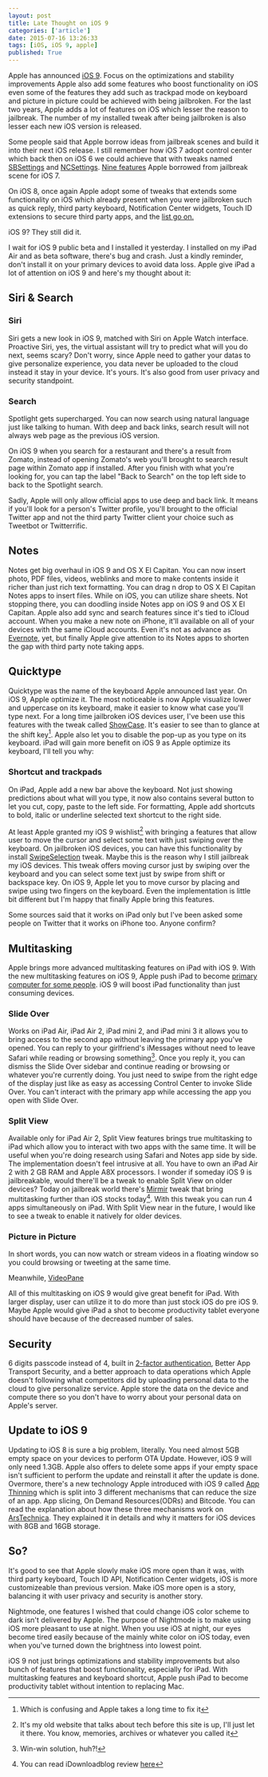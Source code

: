 ```yaml
---
layout: post
title: Late Thought on iOS 9
categories: ['article']
date: 2015-07-16 13:26:33
tags: [iOS, iOS 9, apple]
published: True
---
```


Apple has announced [iOS 9](https://www.apple.com/ios/ios9-preview/). Focus on the optimizations and stability improvements Apple also add some features who boost functionality on iOS even some of the features they add such as trackpad mode on keyboard and picture in picture could be achieved with being jailbroken. For the last two years, Apple adds a lot of features on iOS which lesser the reason to jailbreak. The number of my installed tweak after being jailbroken is also lesser each new iOS version is released.

Some people said that Apple borrow ideas from jailbreak scenes and build it into their next iOS release. I still remember how iOS 7 adopt control center which back then on iOS 6 we could achieve that with tweaks named [SBSettings](http://cydia.saurik.com/package/sbsettings) and [NCSettings](http://modmyi.com/cydia/com.jamied360.ncsettings). [Nine features](http://www.iphonehacks.com/2013/06/ios-7-features-inspired-by-jailbreak-tweaks.html) Apple borrowed from jailbreak scene for iOS 7. 

On iOS 8, once again Apple adopt some of tweaks that extends some functionality on iOS which already present when you were jailbroken such as quick reply, third party keyboard, Notification Center widgets, Touch ID extensions to secure third party apps, and the [list go on.](http://www.redmondpie.com/ios-8-features-apple-copied-from-jailbreak-tweaks/)

iOS 9? They still did it. 

I wait for iOS 9 public beta and I installed it yesterday. I installed on my iPad Air and as beta software, there's bug and crash. Just a kindly reminder, don't install it on your primary devices to avoid data loss. Apple give iPad a lot of attention on iOS 9 and here's my thought about it: 

## Siri & Search

### Siri
Siri gets a new look in iOS 9, matched with Siri on Apple Watch interface. Proactive Siri, yes, the virtual assistant will try to predict what will you do next, seems scary? Don't worry, since Apple need to gather your datas to give personalize experience, you data never be uploaded to the cloud instead it stay in your device. It's yours. It's also good from user privacy and security standpoint.

### Search
Spotlight gets supercharged. You can now search using natural language just like talking to human. With deep and back links, search result will not always web page as the previous iOS version. 

On iOS 9 when you search for a restaurant and there's a result from Zomato, instead of opening Zomato's web you'll brought to search result page within Zomato app if installed. After you finish with what you're looking for, you can tap the label "Back to Search" on the top left side to back to the Spotlight search. 

Sadly, Apple will only allow official apps to use deep and back link. It means if you'll look for a person's Twitter profile, you'll brought to the official Twitter app and not the third party Twitter client your choice such as Tweetbot or Twitterrific.

## Notes

Notes get big overhaul in iOS 9 and OS X El Capitan. You can now insert photo, PDF files, videos, weblinks and more to make contents inside it richer than just rich text formatting. You can drag n drop to OS X El Capitan Notes apps to insert files. While on iOS, you can utilize share sheets. Not stopping there, you can doodling inside Notes app on iOS 9 and OS X El Capitan. Apple also add sync and search features since it's tied to iCloud account. When you make a new note on iPhone, it'll available on all of your devices with the same iCloud accounts. Even it's not as advance as [Evernote](http://evernote.com/), yet, but finally Apple give attention to its Notes apps to shorten the gap with third party note taking apps. 

## Quicktype

Quicktype was the name of the keyboard Apple announced last year. On iOS 9, Apple optimize it. The most noticeable is now Apple visualize lower and uppercase on its keyboard, make it easier to know what case you'll type next. For a long time jailbroken iOS devices user, I've been use this features with the tweak called [ShowCase](http://cydia.saurik.com/package/jp.ashikase.showcase/). It's easier to see than to glance at the shift key[^fn1]. Apple also let you to disable the pop-up as you type on its keyboard. iPad will gain more benefit on iOS 9 as Apple optimize its keyboard, I'll tell you why:

### Shortcut and trackpads

On iPad, Apple add a new bar above the keyboard. Not just showing predictions about what will you type, it now also contains several button to let you cut, copy, paste to the left side. For formatting, Apple add shortcuts to bold, italic or underline selected text shortcut to the right side.

At least Apple granted my iOS 9 wishlist[^fn2] with bringing a features that allow user to move the cursor and select some text with just swiping over the keyboard. On jailbroken iOS devices, you can have this functionality by install [SwipeSelection](http://cydia.saurik.com/package/com.iky1e.swipeselection/) tweak. Maybe this is the reason why I still jailbreak my iOS devices. This tweak offers moving cursor just by swiping over the keyboard and you can select some text just by swipe from shift or backspace key. On iOS 9, Apple let you to move cursor by placing and swipe using two fingers on the keyboard. Even the implementation is little bit different but I'm happy that finally Apple bring this features.

Some sources said that it works on iPad only but I've been asked some people on Twitter that it works on iPhone too. Anyone confirm?

## Multitasking

Apple brings more advanced multitasking features on iPad with iOS 9. 
With the new multitasking features on iOS 9, Apple push iPad to become [primary computer for some people](http://www.macstories.net/stories/ipad-air-2-review-why-the-ipad-became-my-main-computer/). iOS 9 will boost iPad functionality than just consuming devices.

### Slide Over
Works on iPad Air, iPad Air 2, iPad mini 2, and iPad mini 3 it allows you to bring access to the second app without leaving the primary app you've opened. You can reply to your girlfriend's iMessages without need to leave Safari while reading or browsing something[^fn3]. Once you reply it, you can dismiss the Slide Over sidebar and continue reading or browsing or whatever you're currently doing. You just need to swipe from the right edge of the display just like as easy as accessing Control Center to invoke Slide Over. You can't interact with the primary app while accessing the app you open with Slide Over. 

### Split View

Available only for iPad Air 2, Split View features brings true multitasking to iPad which allow you to interact with two apps with the same time. It will be useful when you're doing research using Safari and Notes app side by side. The implementation doesn't feel intrusive at all. You have to own an iPad Air 2 with 2 GB RAM and Apple A8X processors. I wonder if someday iOS 9 is jailbreakable, would there'll be a tweak to enable Split View on older devices? Today on jailbreak world there's [Mirmir](http://moreinfo.thebigboss.org/moreinfo/depiction.php?file=mirmirDp) tweak that bring multitasking further than iOS stocks today[^fn4]. With this tweak you can run 4 apps simultaneously on iPad. With Split View near in the future, I would like to see a tweak to enable it natively for older devices.

### Picture in Picture

In short words, you can now watch or stream videos in a floating window so you could browsing or tweeting at the same time. 

Meanwhile, [VideoPane](http://rpetri.ch/cydia/videopane/)

All of this multitasking on iOS 9 would give great benefit for iPad. With larger display, user can utilize it to do more than just stock iOS do pre iOS 9. Maybe Apple would give iPad a shot to become productivity tablet everyone should have because of the decreased number of sales. 

## Security 

6 digits passcode instead of 4, built in [2-factor authentication](https://developer.apple.com/support/two-factor-authentication/), Better App Transport Security, and a better approach to data operations which Apple doesn't following what competitors did by uploading personal data to the cloud to give personalize service. Apple store the data on the device and compute there so you don't have to worry about your personal data on Apple's server.

## Update to iOS 9

Updating to iOS 8 is sure a big problem, literally. You need almost 5GB empty space on your devices to perform OTA Update. However, iOS 9 will only need 1.3GB. Apple also offers to delete some apps if your empty space isn't sufficient to perform the update and reinstall it after the update is done. Overmore, there's a new technology Apple introduced with iOS 9 called [App Thinning](https://developer.apple.com/library/prerelease/ios/documentation/IDEs/Conceptual/AppDistributionGuide/AppThinning/AppThinning.html#//apple_ref/doc/uid/TP40012582-CH35) which is split into 3 different mechanisms that can reduce the size of an app. App slicing, On Demand Resources(ODRs) and Bitcode. You can read the explanation about how these three mechanisms work on [ArsTechnica](http://arstechnica.com/apple/2015/06/app-thinning-will-be-a-major-boon-for-8gb-and-16gb-iphones-and-ipads/). They explained it in details and why it matters for iOS devices with 8GB and 16GB storage.

## So?

It's good to see that Apple slowly make iOS more open than it was, with third party keyboard, Touch ID API, Notification Center widgets, iOS is more customizeable than previous version. Make iOS more open is a story, balancing it with user privacy and security is another story. 

Nightmode, one features I wished that could change iOS color scheme to dark isn't delivered by Apple. The purpose of Nightmode is to make using iOS more pleasant to use at night. When you use iOS at night, our eyes become tired easily because of the mainly white color on iOS today, even when you've turned down the brightness into lowest point.

iOS 9 not just brings optimizations and stability improvements but also bunch of features that boost functionality, especially for iPad. With multitasking features and keyboard shortcut, Apple push iPad to become productivity tablet without intention to replacing Mac. 

[^fn1]: Which is confusing and Apple takes a long time to fix it

[^fn2]: It's my old website that talks about tech before this site is up, I'll just let it there. You know, memories, archives or whatever you called it

[^fn3]: Win-win solution, huh?!

[^fn4]: You can read iDownloadblog review [here](http://www.idownloadblog.com/2015/06/30/mimir-multiple-apps-multitasking-ios-8-3/)